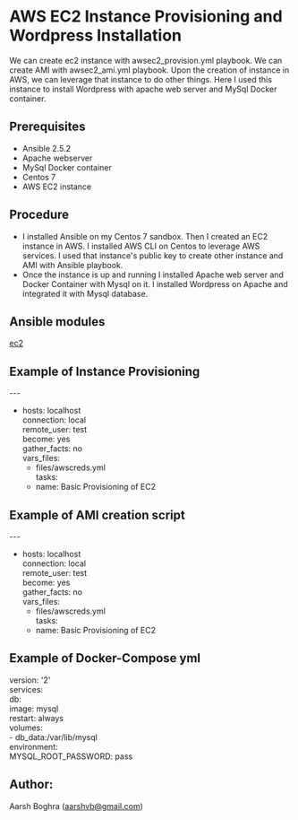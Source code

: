 # AWS EC2 Instance Provisioning and Wordpress Installation

We can create ec2 instance with awsec2_provision.yml playbook. We can create AMI with awsec2_ami.yml playbook. Upon the creation of 
instance in AWS, we can leverage that instance to do other things. Here I used this instance to install Wordpress with apache web server and MySql Docker container. 

## Prerequisites

- Ansible 2.5.2
- Apache webserver
- MySql Docker container
- Centos 7
- AWS EC2 instance

## Procedure

- I installed Ansible on my Centos 7 sandbox. Then I created an EC2 instance in AWS. I installed AWS CLI on Centos to leverage AWS           services. I used that instance's public key to create other instance and AMI with Ansible playbook.
- Once the instance is up and running I installed Apache web server and Docker Container with Mysql on it. I installed Wordpress on         Apache and integrated it with Mysql database. 

## Ansible modules

[ec2](http://docs.ansible.com/ansible/ec2_module.html)

## Example of Instance Provisioning

---<br/>
- hosts: localhost<br/>
  connection: local<br/>
  remote_user: test<br/>
  become: yes<br/>
  gather_facts: no<br/>
  vars_files:<br/>
  - files/awscreds.yml<br/>
  tasks:<br/>
  - name: Basic Provisioning of EC2


## Example of AMI creation script

---<br/>
- hosts: localhost<br/>
  connection: local<br/>
  remote_user: test<br/>
  become: yes<br/>
  gather_facts: no<br/>
  vars_files:<br/>
  - files/awscreds.yml<br/>
  tasks:<br/>
  - name: Basic Provisioning of EC2<br/>
  
## Example of Docker-Compose yml

version: '2'<br/>
services:<br/>
  db:<br/>
    image: mysql<br/>
    restart: always<br/>
    volumes:<br/>
    - db_data:/var/lib/mysql<br/>
    environment:<br/>
      MYSQL_ROOT_PASSWORD: pass
    

  
## Author:

Aarsh Boghra (<aarshvb@gmail.com>)
